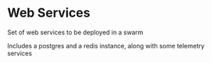 # Web Services

Set of web services to be deployed in a swarm

Includes a postgres and a redis instance, along with some telemetry services

